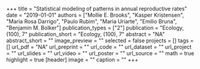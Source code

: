 +++
title = "Statistical modeling of patterns in annual reproductive rates"
date = "2019-01-01"
authors = ["Mollie E. Brooks", "Kasper Kristensen", "Maria Rosa Darrigo", "Paulo Rubim", "Maria Uriarte", "Emilio Bruna", "Benjamin M. Bolker"]
publication_types = ["2"]
publication = "Ecology, (100), 7"
publication_short = "Ecology, (100), 7"
abstract = "NA"
abstract_short = ""
image_preview = ""
selected = false
projects = []
tags = []
url_pdf = "NA"
url_preprint = ""
url_code = ""
url_dataset = ""
url_project = ""
url_slides = ""
url_video = ""
url_poster = ""
url_source = ""
math = true
highlight = true
[header]
image = ""
caption = ""
+++
